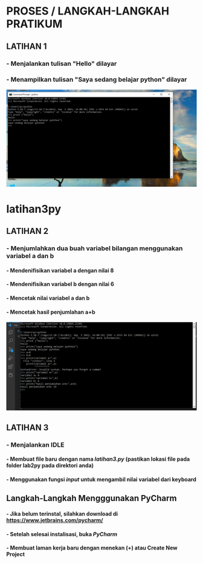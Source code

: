 
# PROSES / LANGKAH-LANGKAH PRATIKUM

## LATIHAN 1

### - Menjalankan tulisan "Hello" dilayar
### - Menampilkan tulisan "Saya sedang belajar python" dilayar

![ss1](scspit/ss1.png)
# latihan3py

## LATIHAN 2

### - Menjumlahkan dua buah variabel bilangan menggunakan variabel a dan b
####   - Mendenifisikan variabel a dengan nilai 8
####   - Mendenifisikan variabel b dengan nilai 6
####   - Mencetak nilai variabel a dan b 
####   - Mencetak hasil penjumlahan a+b

![ss2](scspit/ss2.PNG)
## LATIHAN 3

### - Menjalankan IDLE
####   - Membuat file baru dengan nama *latihan3.py* (pastikan lokasi file pada folder lab2py pada direktori anda)
####   - Menggunakan fungsi *input* untuk mengambil nilai variabel dari keyboard

## Langkah-Langkah Mengggunakan PyCharm

#### - Jika belum terinstal, silahkan download di https://www.jetbrains.com/pycharm/
#### - Setelah selesai instalisasi, buka *PyCharm*
#### - Membuat laman kerja baru dengan menekan (+) atau Create New Project
